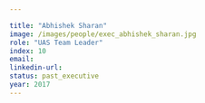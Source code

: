 ```yaml
---

title: "Abhishek Sharan"
image: /images/people/exec_abhishek_sharan.jpg
role: "UAS Team Leader"
index: 10
email:
linkedin-url:
status: past_executive
year: 2017
---
```


